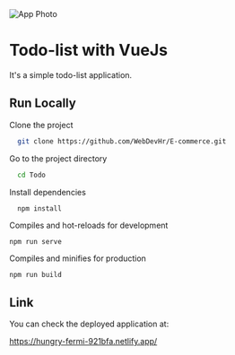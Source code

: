 <img src="https://flic.kr/p/2onQo36" alt="App Photo"/>

# Todo-list with VueJs

It's a simple todo-list application.

## Run Locally

Clone the project

```bash
  git clone https://github.com/WebDevHr/E-commerce.git
```

Go to the project directory

```bash
  cd Todo
```

Install dependencies

```bash
  npm install
```

Compiles and hot-reloads for development
```
npm run serve
```

Compiles and minifies for production
```
npm run build
```

## Link

You can check the deployed application at:

https://hungry-fermi-921bfa.netlify.app/
